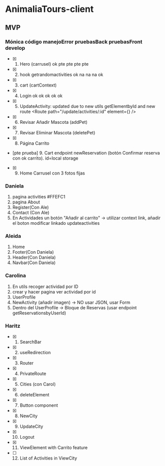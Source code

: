 # AnimaliaTours-client

## MVP

### Mónica código manejoError pruebasBack pruebasFront develop

- [x] 1. Hero (carrusel) ok pte pte pte pte
- [x] 2. hook getrandomactivities ok na na na ok
- [x] 3. cart (cartContext)
- [x] 4. Login ok ok ok ok ok
- [x] 5. UpdateActivity: updated due to new utils getElementbyId and new route <Route path="/update/activities/:id" element={<Layout><UpdateActivity /></Layout>} />
- [x] 6. Revisar Añadir Mascota (addPet)
- [x] 7. Revisar Eliminar Mascota (deletePet)
- [x] 8. Página Carrito
- [pte prueba] 9. Cart endpoint newReservation (botón Confirmar reserva con ok carrito). id=local storage
- [x] 9. Home Carrusel con 3 fotos fijas

### Daniela

1. pagina activities #FFEFC1
2. pagina About
3. Register(Con Ale)
4. Contact (Con Ale)
5. En Actividades un botón "Añadir al carrito" -> utilizar context link, añadir el boton modificar linkado updateactivities

### Aleida

1. Home
2. Footer(Con Daniela)
3. Header(Con Daniela)
4. Navbar(Con Daniela)

### Carolina

1. En utils recoger actividad por ID
2. crear y hacer pagina ver actividad por id
3. UserProfile
4. NewActivity (añadir imagen) -> NO usar JSON, usar Form
5. Dentro del UserProfile -> Bloque de Reservas (usar endpoint getReservationsbyUserId)

### Haritz

- [x] 1. SearchBar
- [x] 2. useRedirection
- [x] 3. Router
- [x] 4. PrivateRoute
- [x] 5. Cities (con Carol)
- [x] 6. deleteElement
- [x] 7. Button component
- [x] 8. NewCity
- [x] 9. UpdateCity
- [x] 10. Logout
- [x] 11. ViewElement with Carrito feature
- [ ] 12. List of Activities in ViewCity
